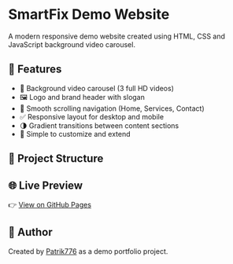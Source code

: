 # SmartFix Demo Website

A modern responsive demo website created using HTML, CSS and JavaScript background video carousel.

## 🔧 Features

- 🎥 Background video carousel (3 full HD videos)
- 🖼️ Logo and brand header with slogan
- 🧭 Smooth scrolling navigation (Home, Services, Contact)
- ✅ Responsive layout for desktop and mobile
- 🌗 Gradient transitions between content sections
- 🧩 Simple to customize and extend

## 📂 Project Structure
## 🌐 Live Preview

👉 [View on GitHub Pages](https://patrik776.github.io/smartfix_demo/)

## 👤 Author

Created by [Patrik776](https://github.com/Patrik776) as a demo portfolio project.
